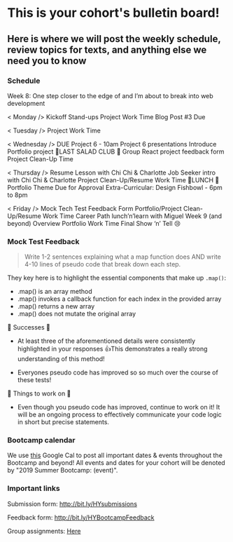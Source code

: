 # This is your cohort's bulletin board! 
## Here is where we will post the weekly schedule, review topics for texts, and anything else we need you to know

### Schedule
Week 8:  One step closer to the edge of and I’m about to break into web development

< Monday />
Kickoff
Stand-ups
Project Work Time
Blog Post #3 Due

< Tuesday />
Project Work Time

< Wednesday />
DUE Project 6 - 10am
Project 6 presentations
Introduce Portfolio project
🥗LAST SALAD CLUB 🥗
Group React project feedback form
Project Clean-Up Time

< Thursday />
Resume Lesson with Chi Chi & Charlotte
Job Seeker intro with Chi Chi & Charlotte
Project Clean-Up/Resume Work Time
🍴LUNCH 🍴
Portfolio Theme Due for Approval
Extra-Curricular: Design Fishbowl - 6pm to 8pm

< Friday />
Mock Tech Test
Feedback Form
Portfolio/Project Clean-Up/Resume Work Time
Career Path lunch’n’learn with Miguel
Week 9 (and beyond) Overview
Portfolio Work Time
Final Show ‘n’ Tell 😢



### Mock Test Feedback
> Write 1-2 sentences explaining what a map function does AND write 4-10 lines of pseudo code that break down each step.

They key here is to highlight the essential components that make up `.map()`:

* .map() is an array method
* .map() invokes a callback function for each index in the provided array
* .map() returns a new array
* .map() does not mutate the original array

🎉 Successes 🎉
* At least three of the aforementioned details were consistently highlighted in your responses 👍This demonstrates a really strong understanding of this method!

* Everyones pseudo code has improved so so much over the course of these tests! 

🔨 Things to work on 🔨
* Even though you pseudo code has improved, continue to work on it! It will be an ongoing process to effectively communicate your code logic in short but precise statements.



### Bootcamp calendar
We use [this](https://calendar.google.com/calendar/embed?src=hackeryou.com_ckj6930nr6kraakaisos09cccs%40group.calendar.google.com&ctz=America%2FToronto) Google Cal to post all important dates & events throughout the Bootcamp and beyond! All events and dates for your cohort will be denoted by "2019 Summer Bootcamp: (event)".

### Important links
Submission form: http://bit.ly/HYsubmissions

Feedback form: http://bit.ly/HYBootcampFeedback

Group assignments: [Here](https://docs.google.com/spreadsheets/d/126VVJAOeyEXjZrk_RDj7GUg0qqoAB5oNwJbYGhclymo/edit#gid=624584399)

